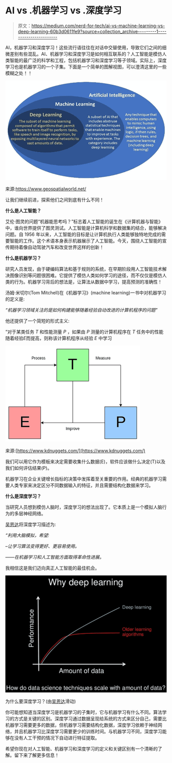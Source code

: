 # AI vs .机器学习 vs .深度学习

> 原文：<https://medium.com/nerd-for-tech/ai-vs-machine-learning-vs-deep-learning-60b3d0611fe9?source=collection_archive---------1----------------------->

AI，机器学习和深度学习！这些流行语往往在对话中交替使用，导致它们之间的细微差别有些混乱。AI、机器学习和深度学习是如何相互联系的？人工智能是模仿人类智能的最广泛的科学和工程，包括机器学习和深度学习等子领域。实际上，深度学习也是机器学习的一个子集。下面是一个简单的图解视图，可以澄清这里的一些模糊之处！！

![](img/fee18adc9be9b36cece1c2052f76963d.png)

来源:https://www.geospatialworld.net/

让我们继续前进，探索他们之间到底有什么不同！

**什么是人工智能？**

艾伦·图灵的问题“机器能思考吗？”标志着人工智能的诞生在《计算机器与智能》中，谁向世界提供了图灵测试。人工智能是计算机科学和数据集的结合，能够解决问题。自 1956 年以来，人工智能的目标是让计算机执行人类能够独特地完成的需要智能的工作。这个术语本身表示机器展示了人工智能。今天，围绕人工智能的宣传期待着像自动驾驶汽车和改变世界这样的创新！

**什么是机器学习？**

研究人员发现，由于硬编码算法和基于规则的系统，在早期阶段用人工智能技术解决图像识别等问题很困难。它提供了模仿人类如何学习的途径，而不仅仅是模仿人类的行为。机器学习背后的想法是，让算法从数据中学习，提高预测的准确性！

汤姆·米切尔(Tom Mitchell)在《机器学习》(machine learning)一书中对机器学习的定义是:

*“机器学习领域关注的是如何构建能够随着经验自动改进的计算机程序的问题”*

他还提供了一个简短的形式主义:

“对于某类任务 *T* 和性能测量 *P* ，如果由 *P* 测量的计算机程序在 *T* 任务中的性能随着经验*E*而提高，则称该计算机程序从经验 *E* 中学习

![](img/56caca713ae7587c0b78559aa7949a0b.png)

来源:[https://www.kdnuggets.com/](https://www.kdnuggets.com/)

我们可以用它作为模板来决定需要收集什么数据(E)，软件应该做什么决定(T)以及我们如何评估结果(P)。

机器学习在企业关键增长指标的决策中发挥着至关重要的作用。经典的机器学习需要人类专家来决定区分不同数据输入的特征，并且需要结构化数据来学习。

**什么是深度学习？**

当研究人员想到模仿人脑时，深度学习的想法出现了。它本质上是一个模拟人脑行为的多层神经网络。

[吴恩达](https://medium.com/u/592ce2a67248?source=post_page-----60b3d0611fe9--------------------------------)将深度学习描述为:

*“利用大脑模拟，希望:*

*–让学习算法变得更好、更容易使用。*

*——在机器学习和人工智能方面取得革命性进展。*

我相信这是我们迈向真正人工智能的最佳机会。

![](img/b05fe8b1361ef2d4d07804e0f156e055.png)

为什么要深度学习？(由[吴恩达](https://medium.com/u/592ce2a67248?source=post_page-----60b3d0611fe9--------------------------------)滑动)

你可能想知道当深度学习是机器学习的子集时，它与机器学习有什么不同。算法学习的方式是关键的区别。深度学习通过数据呈现给系统的方式来区分自己，需要比机器学习需要更多的数据，但机器学习需要结构化数据，深度学习依赖于神经网络，并且机器学习比深度学习需要更少的训练时间。与机器学习不同，深度学习能够在没有人工干预的情况下自动进行特征提取。

希望你现在对人工智能、机器学习和深度学习的定义和关键区别有一个清晰的了解。留下来了解更多信息！